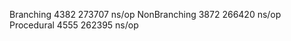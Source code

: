 Branching       	    4382	    273707 ns/op
NonBranching    	    3872	    266420 ns/op
Procedural      	    4555	    262395 ns/op
